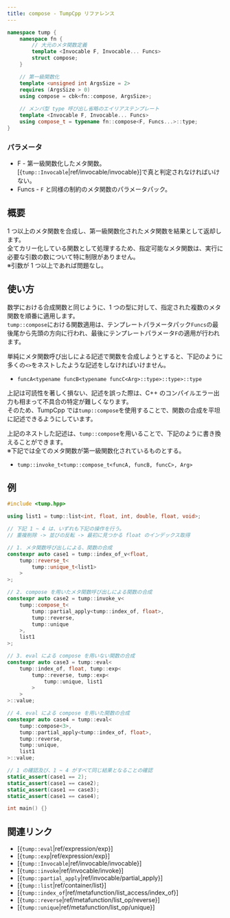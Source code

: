 ```yaml
---
title: compose - TumpCpp リファレンス
---
```


```cpp
namespace tump {
    namespace fn {
        // 大元のメタ関数定義
        template <Invocable F, Invocable... Funcs>
        struct compose;
    }

    // 第一級関数化
    template <unsigned int ArgsSize = 2>
    requires (ArgsSize > 0)
    using compose = cbk<fn::compose, ArgsSize>;
    
    // メンバ型 type 呼び出し省略のエイリアステンプレート
    template <Invocable F, Invocable... Funcs>
    using compose_t = typename fn::compose<F, Funcs...>::type;
}
```

### パラメータ

- F - 第一級関数化したメタ関数。[{`tump::Invocable`|ref/invocable/invocable}]で真と判定されなければいけない。
- Funcs - `F` と同様の制約のメタ関数のパラメータパック。

## 概要

1 つ以上のメタ関数を合成し、第一級関数化されたメタ関数を結果として返却します。  
全てカリー化している関数として処理するため、指定可能なメタ関数は、実行に必要な引数の数について特に制限がありません。  
※引数が 1 つ以上であれば問題なし。

## 使い方

数学における合成関数と同じように、1 つの型に対して、指定された複数のメタ関数を順番に適用します。  
`tump::compose`における関数適用は、テンプレートパラメータパック`Funcs`の最後尾から先頭の方向に行われ、最後にテンプレートパラメータ`F`の適用が行われます。

単純にメタ関数呼び出しによる記述で関数を合成しようとすると、下記のように多くの`<>`をネストしたような記述をしなければいけません。

- `funcA<typename funcB<typename funcC<Arg>::type>::type>::type`

上記は可読性を著しく損ない、記述を誤った際は、C++ のコンパイルエラー出力も相まって不具合の特定が難しくなります。  
そのため、TumpCpp では`tump::compose`を使用することで、関数の合成を平坦に記述できるようにしています。

上記のネストした記述は、`tump::compose`を用いることで、下記のように書き換えることができます。  
※下記では全てのメタ関数が第一級関数化されているものとする。

- `tump::invoke_t<tump::compose_t<funcA, funcB, funcC>, Arg>`

## 例

```cpp
#include <tump.hpp>

using list1 = tump::list<int, float, int, double, float, void>;

// 下記 1 ~ 4 は、いずれも下記の操作を行う。
// 重複削除 -> 並びの反転 -> 最初に見つかる float のインデックス取得

// 1. メタ関数呼び出しによる、関数の合成
constexpr auto case1 = tump::index_of_v<float, 
    tump::reverse_t<
        tump::unique_t<list1>
    >
>;

// 2. compose を用いたメタ関数呼び出しによる関数の合成
constexpr auto case2 = tump::invoke_v<
    tump::compose_t<
        tump::partial_apply<tump::index_of, float>,
        tump::reverse,
        tump::unique
    >,
    list1
>;

// 3. eval による compose を用いない関数の合成
constexpr auto case3 = tump::eval<
    tump::index_of, float, tump::exp<
        tump::reverse, tump::exp<
            tump::unique, list1
        >
    >
>::value;

// 4. eval による compose を用いた関数の合成
constexpr auto case4 = tump::eval<
    tump::compose<3>,
    tump::partial_apply<tump::index_of, float>,
    tump::reverse,
    tump::unique,
    list1
>::value;

// 1 の確認及び、1 ~ 4 がすべて同じ結果となることの確認
static_assert(case1 == 2);
static_assert(case1 == case2);
static_assert(case1 == case3);
static_assert(case1 == case4);

int main() {}
```

## 関連リンク

- [{`tump::eval`|ref/expression/exp}]
- [{`tump::exp`|ref/expression/exp}]
- [{`tump::Invocable`|ref/invocable/invocable}]
- [{`tump::invoke`|ref/invocable/invoke}]
- [{`tump::partial_apply`|ref/invocable/partial_apply}]
- [{`tump::list`|ref/container/list}]
- [{`tump::index_of`|ref/metafunction/list_access/index_of}]
- [{`tump::reverse`|ref/metafunction/list_op/reverse}]
- [{`tump::unique`|ref/metafunction/list_op/unique}]
